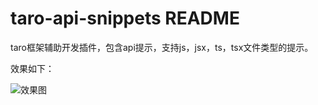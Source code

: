 # taro-api-snippets README

taro框架辅助开发插件，包含api提示，支持js，jsx，ts，tsx文件类型的提示。

效果如下：

![效果图](https://cdn.jsdelivr.net/gh/haveyuan/taro-api-snippets/images/test.png)